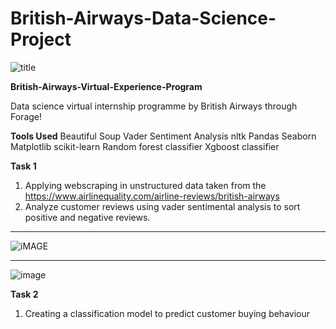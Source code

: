 # British-Airways-Data-Science-Project
![title](https://github.com/user-attachments/assets/c4a3512a-6877-4bb0-9bf4-25be1f34ceea)


**British-Airways-Virtual-Experience-Program**

Data science virtual internship programme by British Airways through Forage!


**Tools Used**
Beautiful Soup
Vader Sentiment Analysis
nltk
Pandas
Seaborn
Matplotlib
scikit-learn
Random forest classifier
Xgboost classifier


**Task 1**

1. Applying webscraping in unstructured data taken from the https://www.airlinequality.com/airline-reviews/british-airways
2. Analyze customer reviews using vader sentimental analysis to sort positive and negative reviews.


******
![iMAGE](https://github.com/user-attachments/assets/f05a70e8-b1a5-463f-8476-29b243ef6a62)

******
![image](https://github.com/user-attachments/assets/01170541-a296-40bb-acab-db9c4734b327)



**Task 2**
1. Creating a classification model to predict customer buying behaviour
